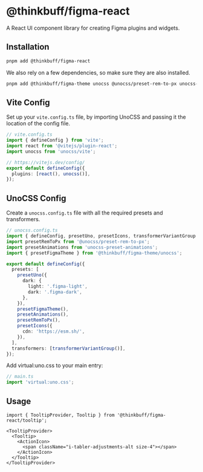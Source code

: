 # @thinkbuff/figma-react

A React UI component library for creating Figma plugins and widgets.

## Installation

```bash
pnpm add @thinkbuff/figma-react

```

We also rely on a few dependencies, so make sure they are also installed.

```bash
pnpm add @thinkbuff/figma-theme unocss @unocss/preset-rem-to-px unocss-preset-animations -D
```

## Vite Config

Set up your `vite.config.ts` file, by importing UnoCSS and passing it the location of the config file.

```ts
// vite.config.ts
import { defineConfig } from 'vite';
import react from '@vitejs/plugin-react';
import unocss from 'unocss/vite';

// https://vitejs.dev/config/
export default defineConfig({
  plugins: [react(), unocss()],
});
```

## UnoCSS Config

Create a `unocss.config.ts` file with all the required presets and transformers.

```ts
// unocss.config.ts
import { defineConfig, presetUno, presetIcons, transformerVariantGroup } from 'unocss';
import presetRemToPx from '@unocss/preset-rem-to-px';
import presetAnimations from 'unocss-preset-animations';
import { presetFigmaTheme } from '@thinkbuff/figma-theme/unocss';

export default defineConfig({
  presets: [
    presetUno({
      dark: {
        light: '.figma-light',
        dark: '.figma-dark',
      },
    }),
    presetFigmaTheme(),
    presetAnimations(),
    presetRemToPx(),
    presetIcons({
      cdn: 'https://esm.sh/',
    }),
  ],
  transformers: [transformerVariantGroup()],
});
```

Add virtual:uno.css to your main entry:

```ts
// main.ts
import 'virtual:uno.css';
```

## Usage

```tsx
import { TooltipProvider, Tooltip } from '@thinkbuff/figma-react/tooltip';

<TooltipProvider>
  <Tooltip>
    <ActionIcon>
      <span className="i-tabler-adjustments-alt size-4"></span>
    </ActionIcon>
  </Tooltip>
</TooltipProvider>
```
